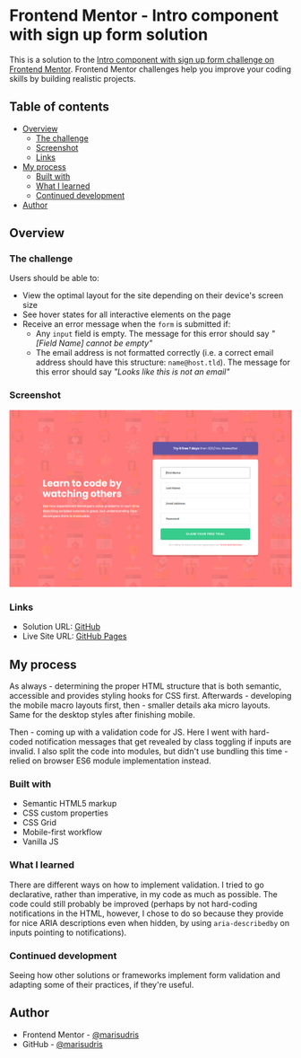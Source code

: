 # Frontend Mentor - Intro component with sign up form solution

This is a solution to the [Intro component with sign up form challenge on Frontend Mentor](https://www.frontendmentor.io/challenges/intro-component-with-signup-form-5cf91bd49edda32581d28fd1). Frontend Mentor challenges help you improve your coding skills by building realistic projects.

## Table of contents

- [Overview](#overview)
  - [The challenge](#the-challenge)
  - [Screenshot](#screenshot)
  - [Links](#links)
- [My process](#my-process)
  - [Built with](#built-with)
  - [What I learned](#what-i-learned)
  - [Continued development](#continued-development)
- [Author](#author)

## Overview

### The challenge

Users should be able to:

- View the optimal layout for the site depending on their device's screen size
- See hover states for all interactive elements on the page
- Receive an error message when the `form` is submitted if:
  - Any `input` field is empty. The message for this error should say _"[Field Name] cannot be empty"_
  - The email address is not formatted correctly (i.e. a correct email address should have this structure: `name@host.tld`). The message for this error should say _"Looks like this is not an email"_

### Screenshot

![](./design/my-solution.png)

### Links

- Solution URL: [GitHub]()
- Live Site URL: [GitHub Pages]()

## My process

As always - determining the proper HTML structure that is both semantic, accessible and provides styling hooks for CSS first. Afterwards - developing the mobile macro layouts first, then - smaller details aka micro layouts. Same for the desktop styles after finishing mobile.

Then - coming up with a validation code for JS. Here I went with hard-coded notification messages that get revealed by class toggling if inputs are invalid. I also split the code into modules, but didn't use bundling this time - relied on browser ES6 module implementation instead.

### Built with

- Semantic HTML5 markup
- CSS custom properties
- CSS Grid
- Mobile-first workflow
- Vanilla JS

### What I learned

There are different ways on how to implement validation. I tried to go declarative, rather than imperative, in my code as much as possible. The code could still probably be improved (perhaps by not hard-coding notifications in the HTML, however, I chose to do so because they provide for nice ARIA descriptions even when hidden, by using `aria-describedby` on inputs pointing to notifications).

### Continued development

Seeing how other solutions or frameworks implement form validation and adapting some of their practices, if they're useful.

## Author

- Frontend Mentor - [@marisudris](https://www.frontendmentor.io/profile/marisudris)
- GitHub - [@marisudris](https://www.github.com/marisudris)
